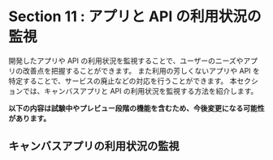 # Section 11 : アプリと API の利用状況の監視

開発したアプリや API の利用状況を監視することで、ユーザーのニーズやアプリの改善点を把握することができます。
また利用の芳しくないアプリや API を特定することで、サービスの廃止などの対応を行うことができます。
本セクションでは、キャンバスアプリと API の利用状況を監視する方法を紹介します。

**以下の内容は試験中やプレビュー段階の機能を含むため、今後変更になる可能性があります。**

## キャンバスアプリの利用状況の監視



